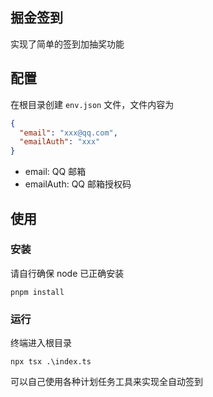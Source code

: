 ## 掘金签到

实现了简单的签到加抽奖功能

## 配置

在根目录创建 `env.json` 文件，文件内容为

```json
{
  "email": "xxx@qq.com",
  "emailAuth": "xxx"
}
```

- email: QQ 邮箱
- emailAuth: QQ 邮箱授权码

## 使用

### 安装

请自行确保 node 已正确安装

`pnpm install`

### 运行

终端进入根目录

`npx tsx .\index.ts`

可以自己使用各种计划任务工具来实现全自动签到